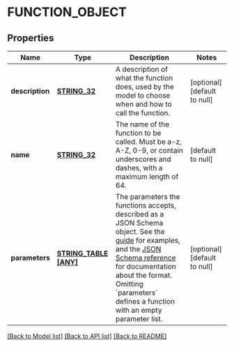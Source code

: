 # FUNCTION_OBJECT

## Properties
Name | Type | Description | Notes
------------ | ------------- | ------------- | -------------
**description** | [**STRING_32**](STRING_32.md) | A description of what the function does, used by the model to choose when and how to call the function. | [optional] [default to null]
**name** | [**STRING_32**](STRING_32.md) | The name of the function to be called. Must be a-z, A-Z, 0-9, or contain underscores and dashes, with a maximum length of 64. | [default to null]
**parameters** | [**STRING_TABLE [ANY]**](ANY.md) | The parameters the functions accepts, described as a JSON Schema object. See the [guide](/docs/guides/text-generation/function-calling) for examples, and the [JSON Schema reference](https://json-schema.org/understanding-json-schema/) for documentation about the format.   Omitting &#x60;parameters&#x60; defines a function with an empty parameter list. | [optional] [default to null]

[[Back to Model list]](../README.md#documentation-for-models) [[Back to API list]](../README.md#documentation-for-api-endpoints) [[Back to README]](../README.md)


